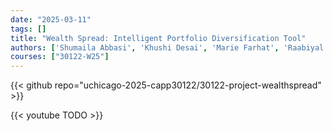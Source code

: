```yaml
---
date: "2025-03-11"
tags: []
title: "Wealth Spread: Intelligent Portfolio Diversification Tool"
authors: ['Shumaila Abbasi', 'Khushi Desai', 'Marie Farhat', 'Raabiyal Ishaq']
courses: ["30122-W25"]
---
```


{{< github repo="uchicago-2025-capp30122/30122-project-wealthspread" >}}

{{< youtube TODO >}}

